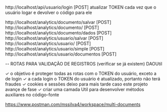 
http://localhost/api/usuario/login [POST] atualizar TOKEN cada vez que o usuário logar e devolver o código para ele

<!-- http://localhost/api/usuario/salvar [POST] Cadastrar Usuário {OK} -->
<!-- http://localhost/api/usuario/atualizar [PUT] Atualizar Usuário {OK} -->
<!-- http://localhost/api/usuario/excluir [DELETE] Excluir Usuário {OK} -->

<!-- http://localhost/api/usuario [GET] Listar Usuário {OK} -->
<!-- http://localhost/api/usuarios [GET] Listar Usuários {OK} -->
<!-- http://localhost/api/usuarios/buscar [GET] Buscar Usuários {OK} -->
<!-- http://localhost/api/usuarios/total [GET] Listar Usuários (Total) {OK} -->
<!-- http://localhost/api/usuarios/buscar/total [GET] Buscar Usuários (Total) {OK} -->

<!-- http://localhost/api/documento/salvar [POST] -->
<!-- http://localhost/api/documento/atualizar [PUT] -->
<!-- http://localhost/api/documento/excluir [DELETE] -->

<!-- http://localhost/api/documento [GET] Listar Documento {OK} -->
<!-- http://localhost/api/documentos [GET] Listar Documentos {OK} -->
<!-- http://localhost/api/documentos/buscar [GET] Buscar Documentos {OK} -->
<!-- http://localhost/api/documentos/total [GET] Listar Documentos (Total) {OK} -->
<!-- http://localhost/api/documentos/buscar/total [GET] Buscar Documentos (Total) {OK} -->

<!-- http://localhost/api/parametro/salvar [POST] -->
<!-- http://localhost/api/parametro/atualizar [PUT] -->
<!-- http://localhost/api/parametro/excluir [DELETE] -->

<!-- http://localhost/api/parametro [GET] Listar Parâmetro {OK} -->
<!-- http://localhost/api/parametros [GET] Listar Parâmetros {OK} -->
<!-- http://localhost/api/parametros/buscar [GET] Buscar Parâmetros {OK} -->
<!-- http://localhost/api/parametros/total [GET] Listar Parâmetros (Total) {OK} -->
<!-- http://localhost/api/parametros/buscar/total [GET] Buscar Parâmetros (Total) {OK} -->

<!-- http://localhost/api/documento/dados/adicionar [POST] -->
<!-- http://localhost/api/documento/dados/atualizar [PUT] -->
<!-- http://localhost/api/documento/dados/excluir [DELETE] -->

<!-- http://localhost/api/documento/dado [GET] Listar Informação {OK} -->
<!-- http://localhost/api/documento/dados [GET] Listar Informações {OK} -->
<!-- http://localhost/api/documento/dados/buscar [GET] Buscar Informações {OK} -->
<!-- http://localhost/api/documento/dados/total [GET] Listar Informações (Total) {OK} -->
<!-- http://localhost/api/documento/dados/buscar/total [GET] Buscar Informações (Total) {OK} -->

<!-- http://localhost/api/usuario/documentos/adicionar [POST] -->
<!-- http://localhost/api/usuario/documentos/atualizar [PUT] -->
<!-- http://localhost/api/usuario/documentos/excluir [DELETE] -->

<!-- http://localhost/api/usuario/documento [GET] Listar Dado {OK} -->
<!-- http://localhost/api/usuario/documentos [GET] Listar Dados {OK} -->
<!-- http://localhost/api/usuario/documentos/buscar [GET] Buscar Dados {OK} -->
<!-- http://localhost/api/usuario/documentos/total [GET] Listar Dados (Total) {OK} -->
<!-- http://localhost/api/usuario/documentos/buscar/total [GET] Buscar Dados (Total) {OK} -->



http://localhost/analytics/documento/salvar [POST]
http://localhost/analytics/documento/ [POST]
http://localhost/analytics/documento/dados [POST]
http://localhost/analytics/usuario/salvar [POST]
http://localhost/analytics/usuario/ [POST]
http://localhost/analytics/usuario/simple [POST]
http://localhost/analytics/usuario/documentos [POST]

-- ROTAS PARA VALIDAÇÃO DE REGISTROS (verificar se já existem) DAOUtil

✓ o objetivo é proteger todas as rotas com o TOKEN do usuário, exceto a de login
✓ a cada login o TOKEN do usuário é atualizado, portanto não terá fraudes
✓ cookies e sessões deixo para mais tarde caso este projeto avançe de fase
✓ criar uma camada Util para desenvolver métodos auxiliares no código-fonte


https://www.postman.com/mssilva4/workspace/multi-documents
